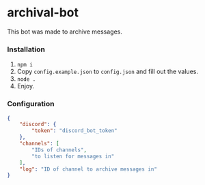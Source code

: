# archival-bot

This bot was made to archive messages.

### Installation

1. `npm i`
2. Copy `config.example.json` to `config.json` and fill out the values.
3. `node .`
4. Enjoy.

### Configuration

```json
{
    "discord": {
        "token": "discord_bot_token"
    },
    "channels": [
        "IDs of channels",
        "to listen for messages in"
    ],
    "log": "ID of channel to archive messages in"
}
```
